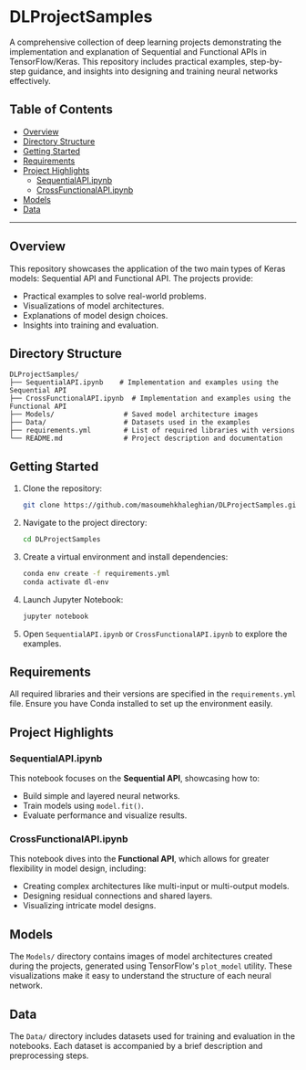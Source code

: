 # DLProjectSamples

A comprehensive collection of deep learning projects demonstrating the implementation and explanation of Sequential and Functional APIs in TensorFlow/Keras. This repository includes practical examples, step-by-step guidance, and insights into designing and training neural networks effectively.

## Table of Contents
- [Overview](#overview)
- [Directory Structure](#directory-structure)
- [Getting Started](#getting-started)
- [Requirements](#requirements)
- [Project Highlights](#project-highlights)
  - [SequentialAPI.ipynb](#sequentialapiipynb)
  - [CrossFunctionalAPI.ipynb](#crossfunctionalapiipynb)
- [Models](#models)
- [Data](#data)

---

## Overview

This repository showcases the application of the two main types of Keras models: Sequential API and Functional API. The projects provide:
- Practical examples to solve real-world problems.
- Visualizations of model architectures.
- Explanations of model design choices.
- Insights into training and evaluation.

## Directory Structure
```
DLProjectSamples/
├── SequentialAPI.ipynb    # Implementation and examples using the Sequential API
├── CrossFunctionalAPI.ipynb  # Implementation and examples using the Functional API
├── Models/                 # Saved model architecture images
├── Data/                   # Datasets used in the examples
├── requirements.yml        # List of required libraries with versions
└── README.md               # Project description and documentation
```

## Getting Started

1. Clone the repository:
   ```bash
   git clone https://github.com/masoumehkhaleghian/DLProjectSamples.git
   ```
2. Navigate to the project directory:
   ```bash
   cd DLProjectSamples
   ```
3. Create a virtual environment and install dependencies:
   ```bash
   conda env create -f requirements.yml
   conda activate dl-env
   ```
4. Launch Jupyter Notebook:
   ```bash
   jupyter notebook
   ```
5. Open `SequentialAPI.ipynb` or `CrossFunctionalAPI.ipynb` to explore the examples.

## Requirements

All required libraries and their versions are specified in the `requirements.yml` file. Ensure you have Conda installed to set up the environment easily.

## Project Highlights

### SequentialAPI.ipynb
This notebook focuses on the **Sequential API**, showcasing how to:
- Build simple and layered neural networks.
- Train models using `model.fit()`.
- Evaluate performance and visualize results.

### CrossFunctionalAPI.ipynb
This notebook dives into the **Functional API**, which allows for greater flexibility in model design, including:
- Creating complex architectures like multi-input or multi-output models.
- Designing residual connections and shared layers.
- Visualizing intricate model designs.

## Models

The `Models/` directory contains images of model architectures created during the projects, generated using TensorFlow's `plot_model` utility. These visualizations make it easy to understand the structure of each neural network.

## Data

The `Data/` directory includes datasets used for training and evaluation in the notebooks. Each dataset is accompanied by a brief description and preprocessing steps.

